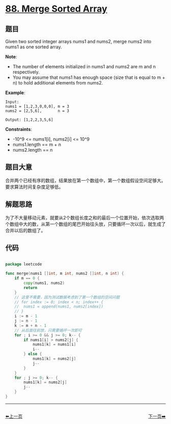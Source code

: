 # [88. Merge Sorted Array](https://leetcode.com/problems/merge-sorted-array/description/)

## 题目

Given two sorted integer arrays nums1 and nums2, merge nums2 into nums1 as one sorted array.

**Note**:

- The number of elements initialized in nums1 and nums2 are m and n respectively.
- You may assume that nums1 has enough space (size that is equal to m + n) to hold additional elements from nums2.

**Example**:

	Input:
	nums1 = [1,2,3,0,0,0], m = 3
	nums2 = [2,5,6],       n = 3

	Output: [1,2,2,3,5,6]
 

**Constraints**:

- -10^9 <= nums1[i], nums2[i] <= 10^9
- nums1.length == m + n
- nums2.length == n

## 题目大意

合并两个已经有序的数组，结果放在第一个数组中，第一个数组假设空间足够大。要求算法时间复杂度足够低。

## 解题思路

为了不大量移动元素，就要从2个数组长度之和的最后一个位置开始，依次选取两个数组中大的数，从第一个数组的尾巴开始往头放，只要循环一次以后，就生成了合并以后的数组了。

## 代码

```go

package leetcode

func merge(nums1 []int, m int, nums2 []int, n int) {
	if m == 0 {
		copy(nums1, nums2)
		return
	}
	// 这里不需要，因为测试数据考虑到了第一个数组的空间问题
	// for index := 0; index < n; index++ {
	// 	nums1 = append(nums1, nums2[index])
	// }
	i := m - 1
	j := n - 1
	k := m + n - 1
	// 从后面往前放，只需要循环一次即可
	for ; i >= 0 && j >= 0; k-- {
		if nums1[i] > nums2[j] {
			nums1[k] = nums1[i]
			i--
		} else {
			nums1[k] = nums2[j]
			j--
		}
	}
	for ; j >= 0; k-- {
		nums1[k] = nums2[j]
		j--
	}
}

```
----------------------------------------------
<div style="display: flex;justify-content: space-between;align-items: center;">
<p><a href="https://books.halfrost.com/leetcode/ChapterFour/0086.Partition-List/">⬅️上一页</a></p>
<p><a href="https://books.halfrost.com/leetcode/ChapterFour/0089.Gray-Code/">下一页➡️</a></p>
</div>
